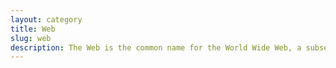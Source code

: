 ```yaml
---
layout: category
title: Web
slug: web
description: The Web is the common name for the World Wide Web, a subset of the Internet consisting of the pages that can be accessed by a Web browser.
---
```

